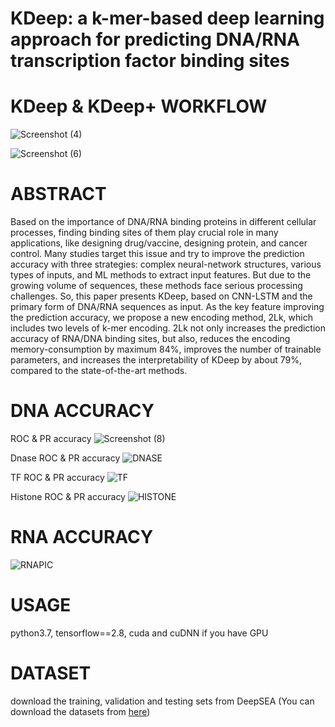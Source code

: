 # KDeep: a k-mer-based deep learning approach for  predicting DNA/RNA transcription factor binding  sites
# KDeep & KDeep+ WORKFLOW
![Screenshot (4)](https://user-images.githubusercontent.com/88847995/216258822-1f120880-749d-45b4-8fa0-473398a45ce3.png)

![Screenshot (6)](https://user-images.githubusercontent.com/88847995/216259426-c3c339fe-daf2-44d9-8845-f69ccdc6b17e.png)

# ABSTRACT
Based on the importance of DNA/RNA binding proteins in different cellular processes, finding binding sites of them play crucial role in many applications, like designing drug/vaccine, designing protein, and cancer control. Many studies target this issue and try to improve the prediction accuracy with three strategies: complex neural-network structures, various types of inputs, and ML methods to extract input features. But due to the growing volume of sequences, these methods face serious processing challenges. So, this paper presents KDeep, based on CNN-LSTM and the primary form of DNA/RNA sequences as input. As the key feature improving the prediction accuracy, we propose a new encoding method, 2Lk, which includes two levels of k-mer encoding. 2Lk not only increases the prediction accuracy of RNA/DNA binding sites, but also, reduces the encoding memory-consumption by maximum 84%, improves the number of trainable parameters, and increases the interpretability of KDeep by about 79%, compared to the state-of-the-art methods.

# DNA ACCURACY
ROC & PR accuracy
![Screenshot (8)](https://user-images.githubusercontent.com/88847995/216260753-28ad0aec-eb4a-4f67-989e-f4351fee716e.png)

Dnase ROC & PR accuracy
![DNASE](https://user-images.githubusercontent.com/88847995/216276090-2e577602-c2b4-440c-958f-1132290603ae.png)

TF ROC & PR accuracy
![TF](https://user-images.githubusercontent.com/88847995/216276141-aa5344c2-4800-40dd-a05f-81b6229bde52.png)

Histone ROC & PR accuracy
![HISTONE](https://user-images.githubusercontent.com/88847995/216276193-c45e1b77-a8eb-4865-b1cd-92353661c740.png)

# RNA ACCURACY
![RNAPIC](https://user-images.githubusercontent.com/88847995/216283950-3f772f10-880d-4363-a391-9e4040c3cb1e.png)

# USAGE
python3.7,  tensorflow==2.8, cuda and cuDNN if you have GPU
# DATASET
download the training, validation and testing sets from DeepSEA (You can download the datasets from [here](http://deepsea.princeton.edu/media/code/deepsea_train_bundle.v0.9.tar.gz))

